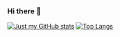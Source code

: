 ### Hi there 👋

[![Just my GitHub stats](https://github-readme-stats.vercel.app/api?username=Rarmash)](https://github.com/anuraghazra/github-readme-stats)
[![Top Langs](https://github-readme-stats.vercel.app/api/top-langs/?username=Rarmash&layout=compact)](https://github.com/anuraghazra/github-readme-stats)



<!--
**Rarmash/Rarmash** is a ✨ _special_ ✨ repository because its `README.md` (this file) appears on your GitHub profile.

Here are some ideas to get you started:

- 🔭 I’m currently working on ...
- 🌱 I’m currently learning ...
- 👯 I’m looking to collaborate on ...
- 🤔 I’m looking for help with ...
- 💬 Ask me about ...
- 📫 How to reach me: ...
- 😄 Pronouns: ...
- ⚡ Fun fact: ...
-->
